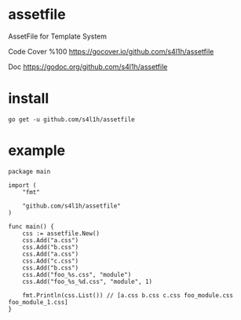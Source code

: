# assetfile
AssetFile for Template System

Code Cover %100 https://gocover.io/github.com/s4l1h/assetfile

Doc https://godoc.org/github.com/s4l1h/assetfile

# install
```
go get -u github.com/s4l1h/assetfile
```

# example
```
package main

import (
	"fmt"

	"github.com/s4l1h/assetfile"
)

func main() {
	css := assetfile.New()
	css.Add("a.css")
	css.Add("b.css")
	css.Add("a.css")
	css.Add("c.css")
	css.Add("b.css")
	css.Add("foo_%s.css", "module")
	css.Add("foo_%s_%d.css", "module", 1)

	fmt.Println(css.List()) // [a.css b.css c.css foo_module.css foo_module_1.css]
}

```
